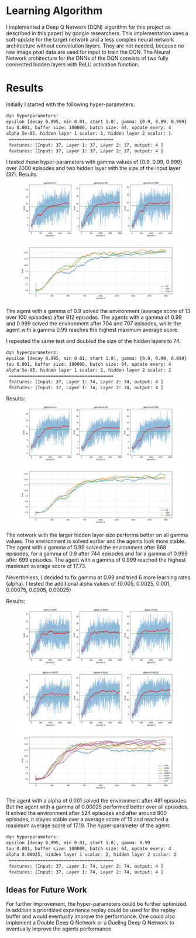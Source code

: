 # Learning Algorithm 
I implemented a Deep Q Network (DQN) algorithm for this project as described in this paper) by google researchers. This implementation uses a soft-update for the target network and a less complex neural network architecture without convolution layers. They are not needed, because no raw image pixel data are used for input to train the DQN. The Neural Network architecture for the DNNs of the DQN consists of two fully connected hidden layers with ReLU activation function. 

# Results

Initially I started with the following hyper-parameters. 

```
dqn hyperparameters:
epsilon [decay 0.995, min 0.01, start 1.0], gamma: {0.9, 0.99, 0.999}
tau 0.001, buffer size: 100000, batch size: 64, update every: 4
alpha 5e-05, hidden layer 1 scalar: 1, hidden layer 2 scalar: 1
 ========================================
 features: [Input: 37, Layer 1: 37, Layer 2: 37, output: 4 ]
 features: [Input: 37, Layer 1: 37, Layer 2: 37, output: 4 ]
```
I tested these hyper-parameters with gamma values of {0.9, 0.99, 0.999} over 2000 episodes and two hidden layer with the size of the input layer (37). Results:
![](images/gamma-test.png)
![](images/gamma-test-comp.png) 

The agent with a gamma of 0.9 solved the environment (average score of 13 over 100 episodes) after 912 episodes. The agents with a gamma of 0.99 and 0.999 solved the environment after 704 and 707 episodes, while the agent with a gamma 0.99 reaches the highest maximum average score.  

I repeated the same test and doubled the size of the hidden layers to 74. 
```
dqn hyperparameters:
epsilon [decay 0.995, min 0.01, start 1.0], gamma: {0.9, 0.99, 0.999}
tau 0.001, buffer size: 100000, batch size: 64, update every: 4
alpha 5e-05, hidden layer 1 scalar: 2, hidden layer 2 scalar: 2
 ========================================
 features: [Input: 37, Layer 1: 74, Layer 2: 74, output: 4 ]
 features: [Input: 37, Layer 1: 74, Layer 2: 74, output: 4 ]
```
Results:
![](images/gamma-test-doubled-fcl.png)
![](images/gamma-test-doubled-fcl-comp.png) 

The network with the larger hidden layer size performs better on all gamma values. The environment is solved earlier and the agents look more stable. The agent with a gamma of 0.99 solved the environment after 668 episodes, for a gamma of 0.9 after 744 episodes and for a gamma of 0.999 after 699 episodes. 
The agent with a gamma of 0.999 reached the highest maximum average score of 17.73.

Nevertheless, I decided to fix gamma at 0.99 and tried 6 more learning rates (alpha). 
I tested the additional alpha values of {0.005, 0.0025, 0.001, 0.00075, 0.0005, 0.00025}

Results:
![](images/alpha-test1.png)
![](images/alpha-test2.png)
![](images/alpha-test-comp.png) 

The agent with a alpha of 0.001 solved the environment after 481 episodes. But the agent with a gamma of 0.00025 performed better over all episodes. It solved the environment after 524 episodes and after around 800 episodes, it stayes stable over a average score of 15 and reached a maximum average score of 17.19.
The hyper-parameter of the agent:
```
dqn hyperparameters:
epsilon [decay 0.995, min 0.01, start 1.0], gamma: 0.99
tau 0.001, buffer size: 100000, batch size: 64, update every: 4
alpha 0.00025, hidden layer 1 scalar: 2, hidden layer 2 scalar: 2
 ========================================
 features: [Input: 37, Layer 1: 74, Layer 2: 74, output: 4 ]
 features: [Input: 37, Layer 1: 74, Layer 2: 74, output: 4 ]
 ```
## Ideas for Future Work
For further improvement, the hyper-parameters could be further optimized. In addition a prioritized experience replay could be used for the replay buffer and would eventually improve the performance.
One could also implement a Double Deep Q Network or a Dueling Deep Q Network to eventually improve the agents performance.